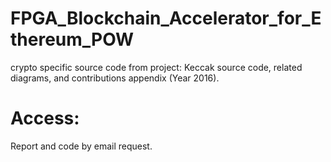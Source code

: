 # FPGA_Blockchain_Accelerator_for_Ethereum_POW
crypto specific source code from project: Keccak source code, related diagrams, and contributions appendix (Year 2016).

# Access:
Report and code by email request.
